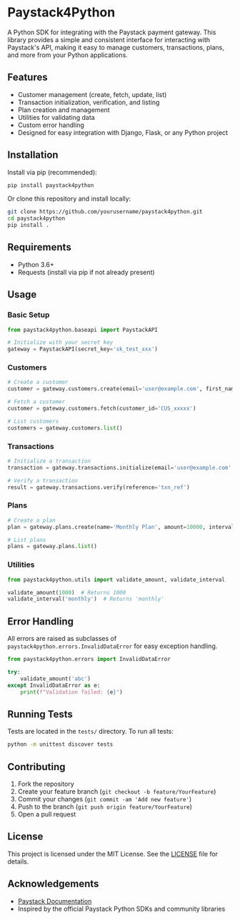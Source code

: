 # Paystack4Python

A Python SDK for integrating with the Paystack payment gateway. This library provides a simple and consistent interface for interacting with Paystack's API, making it easy to manage customers, transactions, plans, and more from your Python applications.

## Features

- Customer management (create, fetch, update, list)
- Transaction initialization, verification, and listing
- Plan creation and management
- Utilities for validating data
- Custom error handling
- Designed for easy integration with Django, Flask, or any Python project

## Installation

Install via pip (recommended):

```bash
pip install paystack4python
```

Or clone this repository and install locally:

```bash
git clone https://github.com/yourusername/paystack4python.git
cd paystack4python
pip install .
```

## Requirements

- Python 3.6+
- Requests (install via pip if not already present)

## Usage

### Basic Setup

```python
from paystack4python.baseapi import PaystackAPI

# Initialize with your secret key
gateway = PaystackAPI(secret_key='sk_test_xxx')
```

### Customers

```python
# Create a customer
customer = gateway.customers.create(email='user@example.com', first_name='John', last_name='Doe')

# Fetch a customer
customer = gateway.customers.fetch(customer_id='CUS_xxxxx')

# List customers
customers = gateway.customers.list()
```

### Transactions

```python
# Initialize a transaction
transaction = gateway.transactions.initialize(email='user@example.com', amount=5000)

# Verify a transaction
result = gateway.transactions.verify(reference='txn_ref')
```

### Plans

```python
# Create a plan
plan = gateway.plans.create(name='Monthly Plan', amount=10000, interval='monthly')

# List plans
plans = gateway.plans.list()
```

### Utilities

```python
from paystack4python.utils import validate_amount, validate_interval

validate_amount(1000)  # Returns 1000
validate_interval('monthly')  # Returns 'monthly'
```

## Error Handling

All errors are raised as subclasses of `paystack4python.errors.InvalidDataError` for easy exception handling.

```python
from paystack4python.errors import InvalidDataError

try:
    validate_amount('abc')
except InvalidDataError as e:
    print(f"Validation failed: {e}")
```

## Running Tests

Tests are located in the `tests/` directory. To run all tests:

```bash
python -m unittest discover tests
```

## Contributing

1. Fork the repository
2. Create your feature branch (`git checkout -b feature/YourFeature`)
3. Commit your changes (`git commit -am 'Add new feature'`)
4. Push to the branch (`git push origin feature/YourFeature`)
5. Open a pull request

## License

This project is licensed under the MIT License. See the [LICENSE](./LICENCE) file for details.

## Acknowledgements

- [Paystack Documentation](https://paystack.com/docs/)
- Inspired by the official Paystack Python SDKs and community libraries
